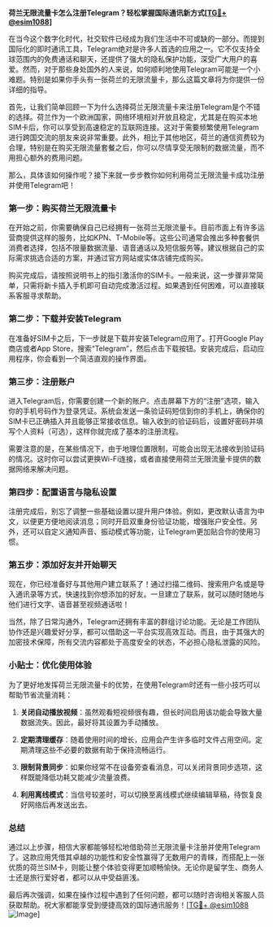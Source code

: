 **荷兰无限流量卡怎么注册Telegram？轻松掌握国际通讯新方式[[TG💪+ @esim1088](https://t.me/s/esim1088)]**

在当今这个数字化时代，社交软件已经成为我们生活中不可或缺的一部分。而提到国际化的即时通讯工具，Telegram绝对是许多人首选的应用之一。它不仅支持全球范围内的免费通话和聊天，还提供了强大的隐私保护功能，深受广大用户的喜爱。然而，对于那些身处国外的人来说，如何顺利地使用Telegram可能是一个小难题。特别是如果你手头有一张荷兰的无限流量卡，那么这篇文章将为你提供一份详细的指导。

首先，让我们简单回顾一下为什么选择荷兰无限流量卡来注册Telegram是个不错的选择。荷兰作为一个欧洲国家，网络环境相对开放且稳定，尤其是在购买本地SIM卡后，你可以享受到高速稳定的互联网连接。这对于需要频繁使用Telegram进行跨国交流的朋友来说非常重要。此外，相比于其他地区，荷兰的通信资费较为合理，特别是在购买无限流量套餐之后，你可以尽情享受无限制的数据流量，而不用担心额外的费用问题。

那么，具体该如何操作呢？接下来就一步步教你如何利用荷兰无限流量卡成功注册并使用Telegram吧！

### **第一步：购买荷兰无限流量卡**
在开始之前，你需要确保自己已经拥有一张荷兰无限流量卡。目前市面上有许多运营商提供这样的服务，比如KPN、T-Mobile等。这些公司通常会推出多种套餐供消费者选择，包括不限量数据流量、语音通话以及短信服务等。建议根据自己的实际需求挑选合适的方案，并通过官方网站或实体店铺完成购买。

购买完成后，请按照说明书上的指引激活你的SIM卡。一般来说，这一步骤非常简单，只需将新卡插入手机即可自动完成激活过程。如果遇到任何困难，可以直接联系客服寻求帮助。

### **第二步：下载并安装Telegram**
在准备好SIM卡之后，下一步就是下载并安装Telegram应用了。打开Google Play商店或者App Store，搜索“Telegram”，然后点击下载按钮。安装完成后，启动应用程序，你会看到一个简洁直观的操作界面。

### **第三步：注册账户**
进入Telegram后，你需要创建一个新的账户。点击屏幕下方的“注册”选项，输入你的手机号码作为登录凭证。系统会发送一条验证码短信到你的手机上，确保你的SIM卡已正确插入并且能够正常接收信息。输入收到的验证码后，设置好密码并填写个人资料（可选），这样你就完成了基本的注册流程。

需要注意的是，在某些情况下，由于地理位置限制，可能会出现无法接收到验证码的情况。这时你可以尝试更换Wi-Fi连接，或者直接使用荷兰无限流量卡提供的数据网络来解决问题。

### **第四步：配置语言与隐私设置**
注册完成后，别忘了调整一些基础设置以提升用户体验。例如，更改默认语言为中文，以便更方便地阅读消息；同时开启双重身份验证功能，增强账户安全性。另外，还可以自定义通知声音、振动模式等功能，让Telegram更加贴合你的使用习惯。

### **第五步：添加好友并开始聊天**
现在，你已经准备好与其他用户建立联系了！通过扫描二维码、搜索用户名或是导入通讯录等方式，快速找到你想添加的好友。一旦建立了联系，就可以随时随地与他们进行文字、语音甚至视频通话啦！

当然，除了日常沟通外，Telegram还拥有丰富的群组讨论功能。无论是工作团队协作还是兴趣爱好分享，都可以借助这一平台实现高效互动。而且，由于其强大的加密技术保障，所有交流内容都处于高度安全的状态，不必担心隐私泄露的风险。

### **小贴士：优化使用体验**
为了更好地发挥荷兰无限流量卡的优势，在使用Telegram时还有一些小技巧可以帮助节省流量消耗：

1. **关闭自动播放视频**：虽然观看短视频很有趣，但长时间启用该功能会导致大量数据流失。因此，最好将其设置为手动播放。
   
2. **定期清理缓存**：随着使用时间的增长，应用会产生许多临时文件占用空间。定期清理这些不必要的数据有助于保持流畅运行。

3. **限制背景同步**：如果你经常不在设备旁查看消息，可以关闭背景同步选项，这样既能降低功耗又能减少流量浪费。

4. **利用离线模式**：当信号较差时，可以切换至离线模式继续编辑草稿，待恢复良好网络后再发送出去。

### **总结**
通过以上步骤，相信大家都能够轻松地借助荷兰无限流量卡注册并使用Telegram了。这款应用凭借其卓越的功能性和安全性赢得了无数用户的青睐，而搭配上一张优质的荷兰SIM卡，则能让整个体验变得更加顺畅愉快。无论你是留学生、商务人士还是旅行爱好者，都可以从中受益匪浅。

最后再次强调，如果在操作过程中遇到了任何问题，都可以随时咨询相关客服人员获取帮助。祝大家都能享受到便捷高效的国际通讯服务！[[TG💪+ @esim1088](https://t.me/s/esim1088) ![Image](https://i.postimg.cc/4NQfJmqS/Snipaste-2025-05-13-00-14-12.png)]